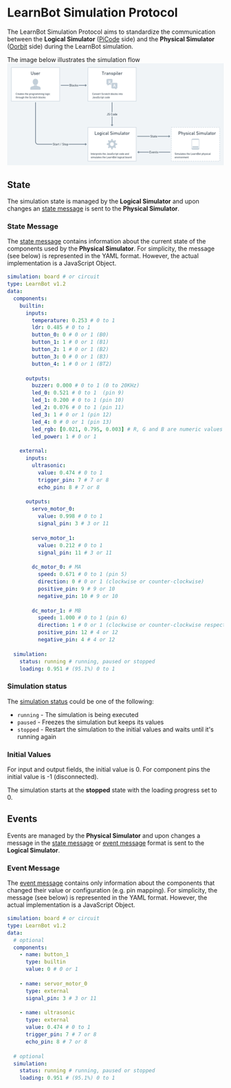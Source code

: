 # LearnBot Simulation Protocol

The LearnBot Simulation Protocol aims to standardize the communication between the **Logical Simulator** ([PiCode](https://picode.com.br) side) and the **Physical Simulator** ([Oorbit](https://oorbit.com.br) side) during the LearnBot simulation.

The image below illustrates the simulation flow
![Simulation Flow](./assets/code-simulation-flow.png)

## State

The simulation state is managed by the **Logical Simulator** and upon changes an [state message](#state-message) is sent to the **Physical Simulator**.

### State Message

The [state message](#state-message) contains information about the current state of the components used by the **Physical Simulator**. For simplicity, the message (see below) is represented in the YAML format. However, the actual implementation is a JavaScript Object.

```yaml
simulation: board # or circuit
type: LearnBot v1.2
data:
  components:
    builtin:
      inputs:
        temperature: 0.253 # 0 to 1
        ldr: 0.485 # 0 to 1
        button_0: 0 # 0 or 1 (B0)
        button_1: 1 # 0 or 1 (B1)
        button_2: 1 # 0 or 1 (B2)
        button_3: 0 # 0 or 1 (B3)
        button_4: 1 # 0 or 1 (BT2)

      outputs:
        buzzer: 0.000 # 0 to 1 (0 to 20KHz)
        led_0: 0.521 # 0 to 1  (pin 9)
        led_1: 0.200 # 0 to 1 (pin 10)
        led_2: 0.076 # 0 to 1 (pin 11)
        led_3: 1 # 0 or 1 (pin 12)
        led_4: 0 # 0 or 1 (pin 13)
        led_rgb: [0.021, 0.795, 0.003] # R, G and B are numeric values ranging from 0 to 1
        led_power: 1 # 0 or 1

    external:
      inputs:
        ultrasonic:
          value: 0.474 # 0 to 1
          trigger_pin: 7 # 7 or 8
          echo_pin: 8 # 7 or 8

      outputs:
        servo_motor_0:
          value: 0.998 # 0 to 1
          signal_pin: 3 # 3 or 11

        servo_motor_1:
          value: 0.212 # 0 to 1
          signal_pin: 11 # 3 or 11

        dc_motor_0: # MA
          speed: 0.671 # 0 to 1 (pin 5)
          direction: 0 # 0 or 1 (clockwise or counter-clockwise)
          positive_pin: 9 # 9 or 10
          negative_pin: 10 # 9 or 10

        dc_motor_1: # MB
          speed: 1.000 # 0 to 1 (pin 6)
          direction: 1 # 0 or 1 (clockwise or counter-clockwise respectively)
          positive_pin: 12 # 4 or 12
          negative_pin: 4 # 4 or 12

  simulation:
    status: running # running, paused or stopped
    loading: 0.951 # (95.1%) 0 to 1
```

### Simulation status

The [simulation status](#simulation-status) could be one of the following:

- `running` - The simulation is being executed
- `paused` - Freezes the simulation but keeps its values
- `stopped` - Restart the simulation to the initial values and waits until it's running again

### Initial Values

For input and output fields, the initial value is 0. For component pins the initial value is -1 (disconnected).

The simulation starts at the **stopped** state with the loading progress set to 0.

## Events

Events are managed by the **Physical Simulator** and upon changes a message in the [state message](#state-message) or [event message](#event-message) format is sent to the **Logical Simulator**.

### Event Message

The [event message](#event-message) contains only information about the components that changed their value or configuration (e.g. pin mapping). For simplicity, the message (see below) is represented in the YAML format. However, the actual implementation is a JavaScript Object.

```yaml
simulation: board # or circuit
type: LearnBot v1.2
data:
  # optional
  components:
    - name: button_1
      type: builtin
      value: 0 # 0 or 1

    - name: servor_motor_0
      type: external
      signal_pin: 3 # 3 or 11

    - name: ultrasonic
      type: external
      value: 0.474 # 0 to 1
      trigger_pin: 7 # 7 or 8
      echo_pin: 8 # 7 or 8

  # optional
  simulation:
    status: running # running, paused or stopped
    loading: 0.951 # (95.1%) 0 to 1
```

